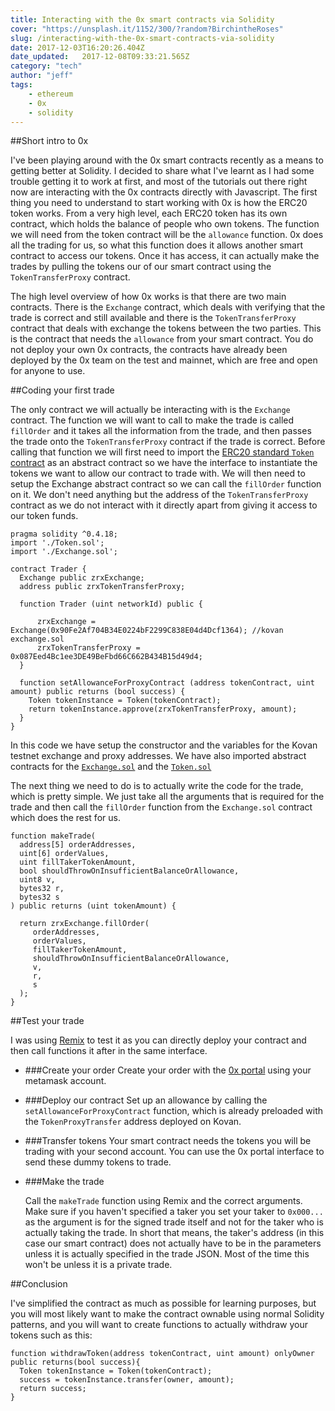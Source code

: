```yaml
---
title: Interacting with the 0x smart contracts via Solidity
cover: "https://unsplash.it/1152/300/?random?BirchintheRoses"
slug: /interacting-with-the-0x-smart-contracts-via-solidity
date: 2017-12-03T16:20:26.404Z
date_updated:   2017-12-08T09:33:21.565Z
category: "tech"
author: "jeff"
tags: 
    - ethereum
    - 0x
    - solidity
---
```


##Short intro to 0x

I've been playing around with the 0x smart contracts recently as a means to getting better at Solidity. I decided to share what I've learnt as I had some trouble getting it to work at first, and most of the tutorials out there right now are interacting with the 0x contracts directly with Javascript. The first thing you need to understand to start working with 0x is how the ERC20 token works. From a very high level, each ERC20 token has its own contract, which holds the balance of people who own tokens. The function we will need from the token contract will be the `allowance` function. 0x does all the trading for us, so what this function does it allows another smart contract to access our tokens. Once it has access, it can actually make the trades by pulling the tokens our of our smart contract using the `TokenTransferProxy` contract. 

The high level overview of how 0x works is that there are two main contracts. There is the `Exchange` contract, which deals with verifying that the trade is correct and still available and there is the `TokenTransferProxy` contract that deals with exchange the tokens between the two parties. This is the contract that needs the `allowance` from your smart contract. You do not deploy your own 0x contracts, the contracts have already been deployed by the 0x team on the test and mainnet, which are free and open for anyone to use.

##Coding your first trade

The only contract we will actually be interacting with is the `Exchange` contract. The function we will want to call to make the trade is called `fillOrder` and it takes all the information from the trade, and then passes the trade onto the `TokenTransferProxy` contract if the trade is correct. Before calling that function we will first need to import the [ERC20 standard `Token` contract](https://github.com/ConsenSys/Tokens/blob/master/contracts/Token.sol) as an abstract contract so we have the interface to instantiate the tokens we want to allow our contract to trade with. We will then need to setup the Exchange abstract contract so we can call the `fillOrder` function on it. We don't need anything but the address of the `TokenTransferProxy` contract as we do not interact with it directly apart from giving it access to our token funds. 

```solidity
pragma solidity ^0.4.18;
import './Token.sol';
import './Exchange.sol';

contract Trader {
  Exchange public zrxExchange;
  address public zrxTokenTransferProxy;

  function Trader (uint networkId) public {

      zrxExchange = Exchange(0x90Fe2Af704B34E0224bF2299C838E04d4Dcf1364); //kovan exchange.sol
      zrxTokenTransferProxy = 0x087Eed4Bc1ee3DE49BeFbd66C662B434B15d49d4;
  }
 
  function setAllowanceForProxyContract (address tokenContract, uint amount) public returns (bool success) {
    Token tokenInstance = Token(tokenContract);
    return tokenInstance.approve(zrxTokenTransferProxy, amount);
  }
}
```

In this code we have setup the constructor and the variables for the Kovan testnet exchange and proxy addresses. We have also imported abstract contracts for the [`Exchange.sol`](https://gist.githubusercontent.com/anonymous/9d30ecf7bdf6bd6f416e3ca44ca07750/raw/ced6c1506301464b8b794dddee189c7da0d2d629/Exchange.sol) and the [`Token.sol`](https://github.com/ConsenSys/Tokens/blob/master/contracts/Token.sol)

The next thing we need to do is to actually write the code for the trade, which is pretty simple. We just take all the arguments that is required for the trade and then call the `fillOrder` function from the `Exchange.sol` contract which does the rest for us.

```
function makeTrade(
  address[5] orderAddresses,
  uint[6] orderValues,
  uint fillTakerTokenAmount,
  bool shouldThrowOnInsufficientBalanceOrAllowance,
  uint8 v,
  bytes32 r,
  bytes32 s
) public returns (uint tokenAmount) {
      
  return zrxExchange.fillOrder(
     orderAddresses,
     orderValues,
     fillTakerTokenAmount, 
     shouldThrowOnInsufficientBalanceOrAllowance, 
     v, 
     r, 
     s
  );
}
```

##Test your trade

I was using [Remix](https://remix.ethereum.org) to test it as you can directly deploy your contract and then call functions it after in the same interface.

* ###Create your order
Create your order with the [0x portal](https://0xproject.com/portal) using your metamask account.

* ###Deploy our contract
Set up an allowance by calling the `setAllowanceForProxyContract` function, which is already preloaded with the `TokenProxyTransfer` address deployed on Kovan. 

* ###Transfer tokens
Your smart contract needs the tokens you will be trading with your second account. You can use the 0x portal interface to send these dummy tokens to trade.

* ###Make the trade

  Call the `makeTrade` function using Remix and the correct arguments. Make sure if you haven't specified a taker you set your taker to `0x000...` as the argument is for the signed trade itself and not for the taker who is actually taking the trade. In short that means, the taker's address (in this case our smart contract) does not actually have to be in the parameters unless it is actually specified in the trade JSON. Most of the time this won't be unless it is a private trade.

##Conclusion

I've simplified the contract as much as possible for learning purposes, but you will most likely want to make the contract ownable using normal Solidity patterns, and you will want to create functions to actually withdraw your tokens such as this:

```solidity
function withdrawToken(address tokenContract, uint amount) onlyOwner public returns(bool success){
  Token tokenInstance = Token(tokenContract);
  success = tokenInstance.transfer(owner, amount);
  return success;
}
```


